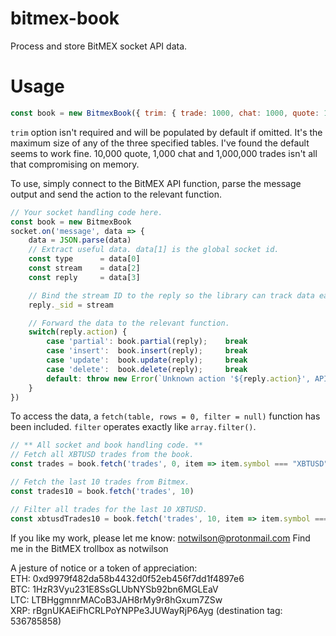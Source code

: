 # bitmex-book
Process and store BitMEX socket API data.

# Usage
```javascript
const book = new BitmexBook({ trim: { trade: 1000, chat: 1000, quote: 1000 }})
```

`trim` option isn't required and will be populated by default if omitted. It's the maximum size of any of the three specified tables. I've found the default seems to work fine. 10,000 quote, 1,000 chat and 1,000,000 trades isn't all that compromising on memory.

To use, simply connect to the BitMEX API function, parse the message output and send the action to the relevant function.

```javascript
// Your socket handling code here.
const book = new BitmexBook
socket.on('message', data => {
    data = JSON.parse(data)
    // Extract useful data. data[1] is the global socket id.
    const type      = data[0]
    const stream    = data[2]
    const reply     = data[3]

    // Bind the stream ID to the reply so the library can track data easier.
    reply._sid = stream

    // Forward the data to the relevant function.
    switch(reply.action) {
        case 'partial': book.partial(reply);    break
        case 'insert':  book.insert(reply);     break
        case 'update':  book.update(reply);     break
        case 'delete':  book.delete(reply);     break
        default: throw new Error(`Unknown action '${reply.action}', API code outdated.`)
    }
})
```

To access the data, a `fetch(table, rows = 0, filter = null)` function has been included. `filter` operates exactly like `array.filter()`.

```javascript
// ** All socket and book handling code. **
// Fetch all XBTUSD trades from the book.
const trades = book.fetch('trades', 0, item => item.symbol === "XBTUSD")

// Fetch the last 10 trades from Bitmex.
const trades10 = book.fetch('trades', 10)

// Filter all trades for the last 10 XBTUSD.
const xbtusdTrades10 = book.fetch('trades', 10, item => item.symbol === "XBTUSD")
```

If you like my work, please let me know:
notwilson@protonmail.com
Find me in the BitMEX trollbox as notwilson

A jesture of notice or a token of appreciation:  
ETH: 0xd9979f482da58b4432d0f52eb456f7dd1f4897e6  
BTC: 1HzR3Vyu231E8SsGLUbNYSb92bn6MGLEaV  
LTC: LTBHggmnrMACoB3JAH8rMy9r8hGxum7ZSw  
XRP: rBgnUKAEiFhCRLPoYNPPe3JUWayRjP6Ayg (destination tag: 536785858)